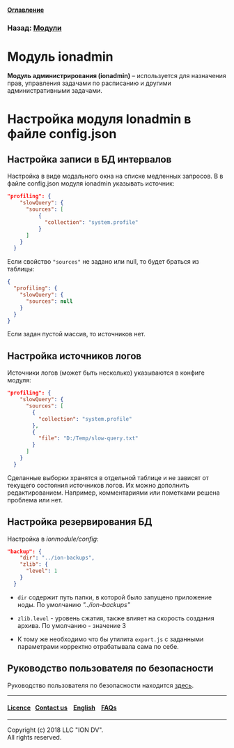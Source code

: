 #### [Оглавление](/docs/ru/index.md)

### Назад: [Модули](/docs/ru/3_modules_description/modules.md)

# Модуль ionadmin

**Модуль администрирования (ionadmin)** – используется для назначения прав, управления задачами по расписанию и другими административными задачами.

# Настройка модуля Ionadmin в файле config.json 

## Настройка записи в БД интервалов

Настройка в виде модального окна на списке медленных запросов.
В в файле config.json модуля ionadmin указывать источник:

```json
"profiling": {
    "slowQuery": {
      "sources": [
          {
            "collection": "system.profile"
          }
      ]
    }
  }
```

Если свойство `"sources"` не задано или null, то будет браться из таблицы:

```json
{ 
  "profiling": {
    "slowQuery": {
      "sources": null
    }
  }
}
```

Если задан пустой массив, то источников нет.

## Настройка источников логов

Источники логов (может быть несколько) указываются в конфиге модуля:

```json
"profiling": {
    "slowQuery": {
      "sources": [
        {
          "collection": "system.profile"
        },
        {
          "file": "D:/Temp/slow-query.txt"
        }
      ]
    }
  }
```
Сделанные выборки хранятся в отдельной таблице и не зависят от текущего состояния источников логов. Их можно дополнить редактированием. Например, комментариями или пометками решена проблема или нет.

## Настройка резервирования БД

Настройка в *ionmodule/config*:
```json
"backup": {
    "dir": "../ion-backups",
    "zlib": {
      "level": 1
    }
  }
```
* `dir` содержит путь папки, в которой было запущено приложение ноды. По умолчанию *"../ion-backups"*

* `zlib.level` - уровень сжатия, также влияет на скорость создания архива. По умолчанию - значение 3

* К тому же необходимо что бы утилита `export.js` с заданными параметрами корректно отрабатывала сама по себе.

## Руководство пользователя по безопасности

Руководство пользователя по безопасности находится [здесь](/docs/ru/3_modules_description/admin_security.md).

--------------------------------------------------------------------------  


 #### [Licence](/LICENCE.md)&ensp;  [Contact us](https://iondv.ru/index.html) &ensp;  [English](/docs/en/3_modules_description/admin.md) &ensp; [FAQs](/faqs.md)          



--------------------------------------------------------------------------  

Copyright (c) 2018 LLC "ION DV".   
All rights reserved.

